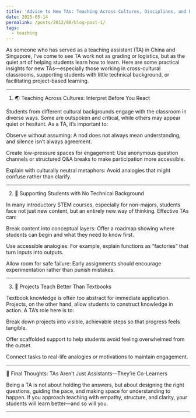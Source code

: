 ```yaml
---
title: 'Advice to New TAs: Teaching Across Cultures, Disciplines, and Projects'
date: 2025-05-14
permalink: /posts/2012/08/blog-post-1/
tags:
  - teaching
---
```


As someone who has served as a teaching assistant (TA) in China and Singapore, I’ve come to see TA work not as grading or logistics, but as the quiet art of helping students learn how to learn. Here are some practical insights for new TAs—especially those working in cross-cultural classrooms, supporting students with little technical background, or facilitating project-based learning.


---

1. 🌏 Teaching Across Cultures: Interpret Before You React

Students from different cultural backgrounds engage with the classroom in diverse ways. Some are outspoken and critical, while others may appear quiet or hesitant. As a TA, it’s important to:

Observe without assuming: A nod does not always mean understanding, and silence isn’t always agreement.

Create low-pressure spaces for engagement: Use anonymous question channels or structured Q&A breaks to make participation more accessible.

Explain with culturally neutral metaphors: Avoid analogies that might confuse rather than clarify.



---

2. 🧠 Supporting Students with No Technical Background

In many introductory STEM courses, especially for non-majors, students face not just new content, but an entirely new way of thinking. Effective TAs can:

Break content into conceptual layers: Offer a roadmap showing where students can begin and what they need to know first.

Use accessible analogies: For example, explain functions as “factories” that turn inputs into outputs.

Allow room for safe failure: Early assignments should encourage experimentation rather than punish mistakes.



---

3. 🚀 Projects Teach Better Than Textbooks

Textbook knowledge is often too abstract for immediate application. Projects, on the other hand, allow students to construct knowledge in action. A TA’s role here is to:

Break down projects into visible, achievable steps so that progress feels tangible.

Offer scaffolded support to help students avoid feeling overwhelmed from the outset.

Connect tasks to real-life analogies or motivations to maintain engagement.




---

🎯 Final Thoughts: TAs Aren’t Just Assistants—They’re Co-Learners

Being a TA is not about holding the answers, but about designing the right questions, guiding the pace, and making space for understanding to happen. If you approach teaching with empathy, structure, and clarity, your students will learn better—and so will you.


---
